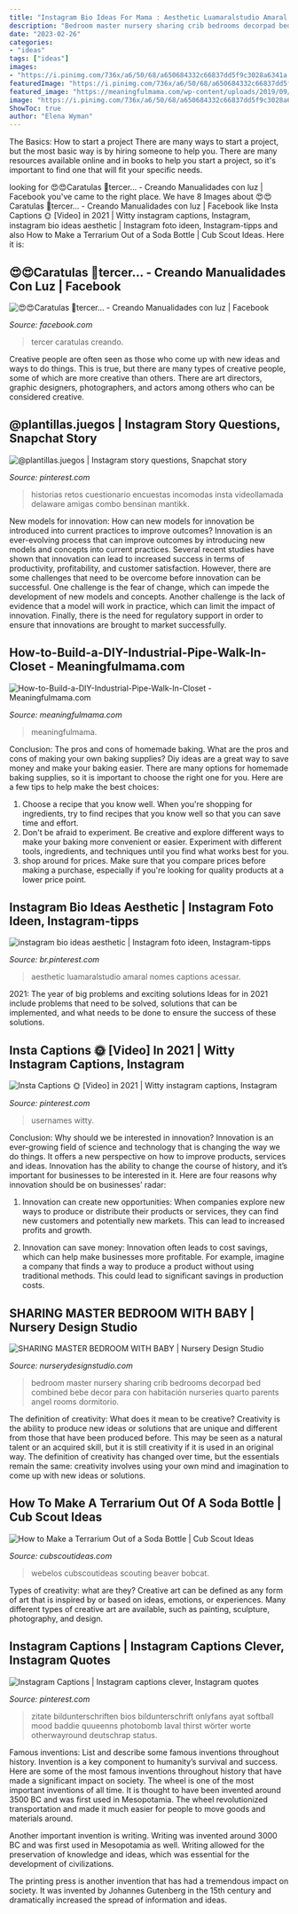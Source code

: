 ```yaml
---
title: "Instagram Bio Ideas For Mama : Aesthetic Luamaralstudio Amaral Nomes Captions Acessar"
description: "Bedroom master nursery sharing crib bedrooms decorpad bed combined bebe decor para con habitación nurseries quarto parents angel rooms dormitorio"
date: "2023-02-26"
categories:
- "ideas"
tags: ["ideas"]
images:
- "https://i.pinimg.com/736x/a6/50/68/a650684332c66837dd5f9c3028a6341a.jpg"
featuredImage: "https://i.pinimg.com/736x/a6/50/68/a650684332c66837dd5f9c3028a6341a.jpg"
featured_image: "https://meaningfulmama.com/wp-content/uploads/2019/09/How-to-Build-a-DIY-Industrial-Pipe-Walk-In-Closet.png"
image: "https://i.pinimg.com/736x/a6/50/68/a650684332c66837dd5f9c3028a6341a.jpg"
ShowToc: true
author: "Elena Wyman"
---
```



The Basics: How to start a project
There are many ways to start a project, but the most basic way is by hiring someone to help you. There are many resources available online and in books to help you start a project, so it's important to find one that will fit your specific needs.

	

		
looking for 😍😍Caratulas 🌈tercer... - Creando Manualidades con luz | Facebook you've came to the right place. We have 8 Images about 😍😍Caratulas 🌈tercer... - Creando Manualidades con luz | Facebook like Insta Captions 🌞 [Video] in 2021 | Witty instagram captions, Instagram, instagram bio ideas aesthetic | Instagram foto ideen, Instagram-tipps and also How to Make a Terrarium Out of a Soda Bottle | Cub Scout Ideas. Here it is:
		
    
## 😍😍Caratulas 🌈tercer... - Creando Manualidades Con Luz | Facebook

<img loading=lazy src="https://lookaside.fbsbx.com/lookaside/crawler/media/?media_id=1140620002784849" onerror="this.onerror=null;this.src='https://tse3.mm.bing.net/th?id=OIP.2ftQLEgyaDzjYhZCiHSgzAHaJ4&amp;pid=15.1';" alt="😍😍Caratulas 🌈tercer... - Creando Manualidades con luz | Facebook">

_Source: facebook.com_

>tercer caratulas creando. 

	

Creative people are often seen as those who come up with new ideas and ways to do things. This is true, but there are many types of creative people, some of which are more creative than others. There are art directors, graphic designers, photographers, and actors among others who can be considered creative.

    
## @plantillas.juegos | Instagram Story Questions, Snapchat Story

<img loading=lazy src="https://i.pinimg.com/736x/57/c4/2c/57c42cc27aa10d091662c2c459705a9f.jpg" onerror="this.onerror=null;this.src='https://tse4.mm.bing.net/th?id=OIP.L0OGaNXS-nAaXDSOOMmhzQHaNK&amp;pid=15.1';" alt="@plantillas.juegos | Instagram story questions, Snapchat story">

_Source: pinterest.com_

>historias retos cuestionario encuestas incomodas insta videollamada delaware amigas combo bensinan mantikk. 

	

New models for innovation: How can new models for innovation be introduced into current practices to improve outcomes?
Innovation is an ever-evolving process that can improve outcomes by introducing new models and concepts into current practices. Several recent studies have shown that innovation can lead to increased success in terms of productivity, profitability, and customer satisfaction. However, there are some challenges that need to be overcome before innovation can be successful. One challenge is the fear of change, which can impede the development of new models and concepts. Another challenge is the lack of evidence that a model will work in practice, which can limit the impact of innovation. Finally, there is the need for regulatory support in order to ensure that innovations are brought to market successfully.

    
## How-to-Build-a-DIY-Industrial-Pipe-Walk-In-Closet - Meaningfulmama.com

<img loading=lazy src="https://meaningfulmama.com/wp-content/uploads/2019/09/How-to-Build-a-DIY-Industrial-Pipe-Walk-In-Closet.png" onerror="this.onerror=null;this.src='https://tse1.mm.bing.net/th?id=OIP.0Gv58mLuMIiK0-x6b_8J8AHaLH&amp;pid=15.1';" alt="How-to-Build-a-DIY-Industrial-Pipe-Walk-In-Closet - Meaningfulmama.com">

_Source: meaningfulmama.com_

>meaningfulmama. 

	

Conclusion: The pros and cons of homemade baking.
What are the pros and cons of making your own baking supplies? Diy ideas are a great way to save money and make your baking easier. There are many options for homemade baking supplies, so it is important to choose the right one for you. Here are a few tips to help make the best choices: 
1. Choose a recipe that you know well. When you're shopping for ingredients, try to find recipes that you know well so that you can save time and effort. 
2. Don't be afraid to experiment. Be creative and explore different ways to make your baking more convenient or easier. Experiment with different tools, ingredients, and techniques until you find what works best for you. 
3. shop around for prices. Make sure that you compare prices before making a purchase, especially if you're looking for quality products at a lower price point.

    
## Instagram Bio Ideas Aesthetic | Instagram Foto Ideen, Instagram-tipps

<img loading=lazy src="https://i.pinimg.com/736x/a6/50/68/a650684332c66837dd5f9c3028a6341a.jpg" onerror="this.onerror=null;this.src='https://tse4.mm.bing.net/th?id=OIP.bhr5NsUj7jc0zz4iNad4oAHaLG&amp;pid=15.1';" alt="instagram bio ideas aesthetic | Instagram foto ideen, Instagram-tipps">

_Source: br.pinterest.com_

>aesthetic luamaralstudio amaral nomes captions acessar. 

	

2021: The year of big problems and exciting solutions
Ideas for in 2021 include problems that need to be solved, solutions that can be implemented, and what needs to be done to ensure the success of these solutions.

    
## Insta Captions 🌞 [Video] In 2021 | Witty Instagram Captions, Instagram

<img loading=lazy src="https://i.pinimg.com/736x/13/a9/44/13a94402d33b34526dd7e34bf6e2ae7c.jpg" onerror="this.onerror=null;this.src='https://tse3.mm.bing.net/th?id=OIP.xcOm-xJmJkqEYqet9m0EUAHaNK&amp;pid=15.1';" alt="Insta Captions 🌞 [Video] in 2021 | Witty instagram captions, Instagram">

_Source: pinterest.com_

>usernames witty. 

	

Conclusion: Why should we be interested in innovation?
Innovation is an ever-growing field of science and technology that is changing the way we do things. It offers a new perspective on how to improve products, services and ideas. Innovation has the ability to change the course of history, and it’s important for businesses to be interested in it. Here are four reasons why innovation should be on businesses’ radar:
1) Innovation can create new opportunities: When companies explore new ways to produce or distribute their products or services, they can find new customers and potentially new markets. This can lead to increased profits and growth.

2) Innovation can save money: Innovation often leads to cost savings, which can help make businesses more profitable. For example, imagine a company that finds a way to produce a product without using traditional methods. This could lead to significant savings in production costs.

    
## SHARING MASTER BEDROOM WITH BABY | Nursery Design Studio

<img loading=lazy src="http://www.nurserydesignstudio.com/wp-content/uploads/2019/04/sharing-master-bedroom-with-baby-7.jpg" onerror="this.onerror=null;this.src='https://tse2.mm.bing.net/th?id=OIP.QB2a5lAzegpe6IxrkGlH9gHaKH&amp;pid=15.1';" alt="SHARING MASTER BEDROOM WITH BABY | Nursery Design Studio">

_Source: nurserydesignstudio.com_

>bedroom master nursery sharing crib bedrooms decorpad bed combined bebe decor para con habitación nurseries quarto parents angel rooms dormitorio. 

	

The definition of creativity: What does it mean to be creative?
Creativity is the ability to produce new ideas or solutions that are unique and different from those that have been produced before. This may be seen as a natural talent or an acquired skill, but it is still creativity if it is used in an original way. The definition of creativity has changed over time, but the essentials remain the same: creativity involves using your own mind and imagination to come up with new ideas or solutions.

    
## How To Make A Terrarium Out Of A Soda Bottle | Cub Scout Ideas

<img loading=lazy src="https://cubscoutideas.com/wp-content/uploads/2014/03/Terrarium-1.jpg" onerror="this.onerror=null;this.src='https://tse1.mm.bing.net/th?id=OIP.aE98otJSFN90jWC_wJnXdQHaLK&amp;pid=15.1';" alt="How to Make a Terrarium Out of a Soda Bottle | Cub Scout Ideas">

_Source: cubscoutideas.com_

>webelos cubscoutideas scouting beaver bobcat. 

	

Types of creativity: what are they?
Creative art can be defined as any form of art that is inspired by or based on ideas, emotions, or experiences. Many different types of creative art are available, such as painting, sculpture, photography, and design.

    
## Instagram Captions | Instagram Captions Clever, Instagram Quotes

<img loading=lazy src="https://i.pinimg.com/736x/d8/56/1b/d8561b4d23fd54a2c56e44aa0481fb4e.jpg" onerror="this.onerror=null;this.src='https://tse4.mm.bing.net/th?id=OIP.6GSVexCzEtutc2SI88NzbQHaNH&amp;pid=15.1';" alt="Instagram Captions | Instagram captions clever, Instagram quotes">

_Source: pinterest.com_

>zitate bildunterschriften bios bildunterschrift onlyfans ayat softball mood baddie quueenns photobomb laval thirst wörter worte otherwayround deutschrap status. 

	

Famous inventions: List and describe some famous inventions throughout history.
Invention is a key component to humanity’s survival and success. Here are some of the most famous inventions throughout history that have made a significant impact on society.
The wheel is one of the most important inventions of all time. It is thought to have been invented around 3500 BC and was first used in Mesopotamia. The wheel revolutionized transportation and made it much easier for people to move goods and materials around.

Another important invention is writing. Writing was invented around 3000 BC and was first used in Mesopotamia as well. Writing allowed for the preservation of knowledge and ideas, which was essential for the development of civilizations.

The printing press is another invention that has had a tremendous impact on society. It was invented by Johannes Gutenberg in the 15th century and dramatically increased the spread of information and ideas.

